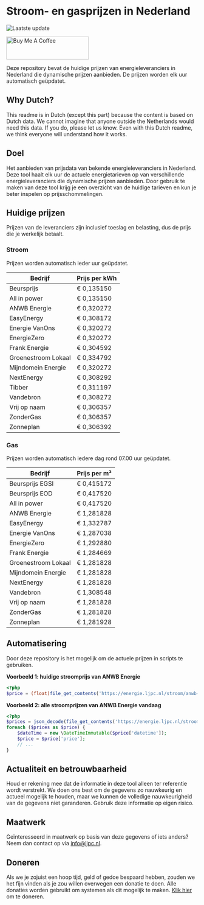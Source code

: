 # Stroom- en gasprijzen in Nederland

![Laatste update](https://img.shields.io/badge/laatste%20update-2025--03--20%2007%3A00%20CET-brightgreen)

<a href="https://www.buymeacoffee.com/Lars-" target="_blank"><img src="https://cdn.buymeacoffee.com/buttons/v2/default-orange.png" alt="Buy Me A Coffee" height="60" style="height: 60px !important;width: 217px !important;" ></a>

Deze repository bevat de huidige prijzen van energieleveranciers in Nederland die dynamische prijzen aanbieden. De prijzen worden elk uur automatisch geüpdatet.

## Why Dutch?

This readme is in Dutch (except this part) because the content is based on Dutch data. We cannot imagine that anyone outside the Netherlands would need this data. If you do, please let us know. Even with this Dutch readme, we think
everyone will understand how it works.

## Doel

Het aanbieden van prijsdata van bekende energieleveranciers in Nederland. Deze tool haalt elk uur de actuele energietarieven op van verschillende energieleveranciers die dynamische prijzen aanbieden. Door gebruik te maken van deze tool
krijg je een overzicht van de huidige tarieven en kun je beter inspelen op prijsschommelingen.

## Huidige prijzen

Prijzen van de leveranciers zijn inclusief toeslag en belasting, dus de prijs die je werkelijk betaalt.

### Stroom

Prijzen worden automatisch ieder uur geüpdatet.

 Bedrijf | Prijs per kWh 
---------|---------------
Beursprijs | € 0,135150
All in power | € 0,135150
ANWB Energie | € 0,320272
EasyEnergy | € 0,308172
Energie VanOns | € 0,320272
EnergieZero | € 0,320272
Frank Energie | € 0,304592
Groenestroom Lokaal | € 0,334792
Mijndomein Energie | € 0,320272
NextEnergy | € 0,308292
Tibber | € 0,311197
Vandebron | € 0,308272
Vrij op naam | € 0,306357
ZonderGas | € 0,306357
Zonneplan | € 0,306392


### Gas

Prijzen worden automatisch iedere dag rond 07.00 uur geüpdatet.

 Bedrijf | Prijs per m³ 
---------|--------------
Beursprijs EGSI | € 0,415172
Beursprijs EOD | € 0,417520
All in power | € 0,417520
ANWB Energie | € 1,281828
EasyEnergy | € 1,332787
Energie VanOns | € 1,287038
EnergieZero | € 1,292880
Frank Energie | € 1,284669
Groenestroom Lokaal | € 1,281828
Mijndomein Energie | € 1,281828
NextEnergy | € 1,281828
Vandebron | € 1,308548
Vrij op naam | € 1,281828
ZonderGas | € 1,281828
Zonneplan | € 1,281928


## Automatisering

Door deze repository is het mogelijk om de actuele prijzen in scripts te gebruiken.

**Voorbeeld 1: huidige stroomprijs van ANWB Energie**

```php
<?php
$price = (float)file_get_contents('https://energie.ljpc.nl/stroom/anwb-energie-nu.txt');

```

**Voorbeeld 2: alle stroomprijzen van ANWB Energie vandaag**

```php
<?php
$prices = json_decode(file_get_contents('https://energie.ljpc.nl/stroom/all-in-power-vandaag.json'),true);
foreach ($prices as $price) {
    $dateTime = new \DateTimeImmutable($price['datetime']);
    $price = $price['price'];
    // ...
}
```

## Actualiteit en betrouwbaarheid

Houd er rekening mee dat de informatie in deze tool alleen ter referentie wordt verstrekt. We doen ons best om de gegevens zo nauwkeurig en actueel mogelijk te houden, maar we kunnen de volledige nauwkeurigheid van de gegevens niet
garanderen. Gebruik deze informatie op eigen risico.

## Maatwerk

Geïnteresseerd in maatwerk op basis van deze gegevens of iets anders? Neem dan contact op
via [info@ljpc.nl](mailto:info@ljpc.nl?subject=Energie%20prijzen).

## Doneren

Als we je zojuist een hoop tijd, geld of gedoe bespaard hebben, zouden we het fijn vinden als je zou willen overwegen een
donatie te doen. Alle donaties worden gebruikt om systemen als dit mogelijk te
maken. [Klik hier](https://www.buymeacoffee.com/Lars-) om te doneren.
